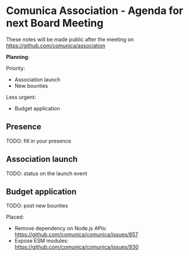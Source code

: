 # Comunica Association - Agenda for next Board Meeting

These notes will be made public after the meeting on https://github.com/comunica/association

**Planning**:

Priority:

- Association launch
- New bounties

Less urgent:

- Budget application

## Presence

TODO: fill in your presence

## Association launch

TODO: status on the launch event

## Budget application

TODO: post new bounties

Placed:

- Remove dependency on Node.js APIs: https://github.com/comunica/comunica/issues/857
- Expose ESM modules: https://github.com/comunica/comunica/issues/930


